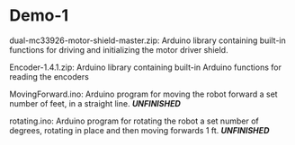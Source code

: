 # Demo-1 
dual-mc33926-motor-shield-master.zip: Arduino library containing built-in functions for driving and initializing the motor driver shield. 

Encoder-1.4.1.zip: Arduino library containing built-in Arduino functions for reading the encoders 

MovingForward.ino: Arduino program for moving the robot forward a set number of feet, in a straight line. ***UNFINISHED***

rotating.ino: Arduino program for rotating the robot a set number of degrees, rotating in place and then moving forwards 1 ft. ***UNFINISHED***
